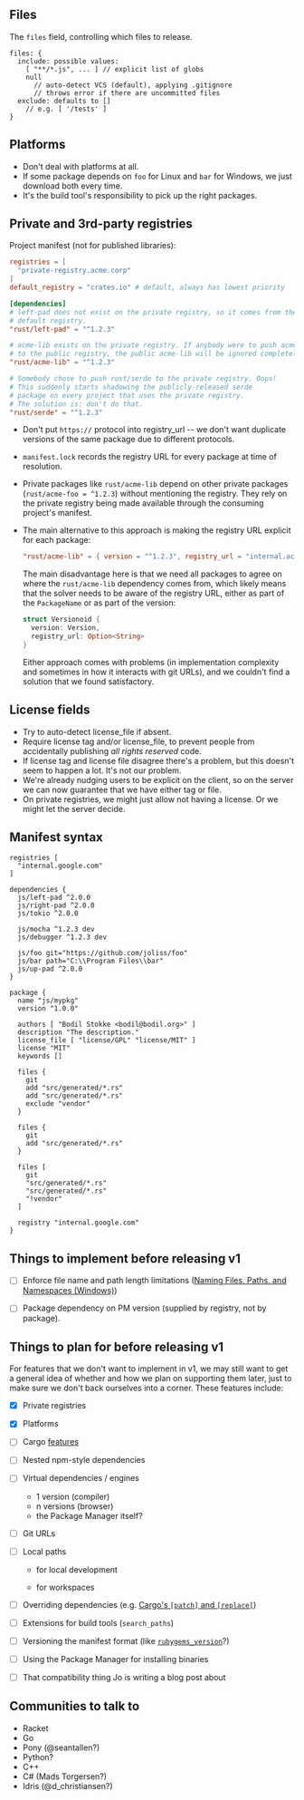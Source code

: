## Files

The `files` field, controlling which files to release.

```
files: {
  include: possible values:
    [ "**/*.js", ... ] // explicit list of globs
    null
      // auto-detect VCS (default), applying .gitignore
      // throws error if there are uncommitted files
  exclude: defaults to []
    // e.g. [ '/tests' ]
}
```


## Platforms

* Don't deal with platforms at all.
* If some package depends on `foo` for Linux and `bar` for Windows, we just
  download both every time.
* It's the build tool's responsibility to pick up the right packages.


## Private and 3rd-party registries

Project manifest (not for published libraries):

```toml
registries = [
  "private-registry.acme.corp"
]
default_registry = "crates.io" # default, always has lowest priority

[dependencies]
# left-pad does not exist on the private registry, so it comes from the
# default registry.
"rust/left-pad" = "^1.2.3"

# acme-lib exists on the private registry. If anybody were to push acme-lib
# to the public registry, the public acme-lib will be ignored completely.
"rust/acme-lib" = "^1.2.3"

# Somebody chose to push rust/serde to the private registry. Oops!
# This suddenly starts shadowing the publicly-released serde
# package on every project that uses the private registry.
# The solution is: don't do that.
"rust/serde" = "^1.2.3"
```

* Don't put `https://` protocol into registry_url -- we don't want duplicate
  versions of the same package due to different protocols.

* `manifest.lock` records the registry URL for every package at time of
  resolution.

* Private packages like `rust/acme-lib` depend on other private packages (`rust/acme-foo = ^1.2.3`) without mentioning the registry. They rely on the private registry being made available through the consuming project's manifest.

* The main alternative to this approach is making the registry URL explicit for
  each package:

    ```toml
    "rust/acme-lib" = { version = "^1.2.3", registry_url = "internal.acme.corp" }
    ```

  The main disadvantage here is that we need all packages to agree on where the
  `rust/acme-lib` dependency comes from, which likely means that the solver
  needs to be aware of the registry URL, either as part of the `PackageName` or
  as part of the version:

    ```rust
    struct Versionoid {
      version: Version,
      registry_url: Option<String>
    }
    ```

  Either approach comes with problems (in implementation complexity and
  sometimes in how it interacts with git URLs), and we couldn't find a solution
  that we found satisfactory.


## License fields

* Try to auto-detect license_file if absent.
* Require license tag and/or license_file, to prevent people from accidentally
  publishing *all rights reserved* code.
* If license tag and license file disagree there's a problem, but this doesn't
  seem to happen a lot. It's not our problem.
* We're already nudging users to be explicit on the client, so on the server we
  can now guarantee that we have either tag or file.
* On private registries, we might just allow not having a license. Or we might
  let the server decide.


## Manifest syntax

```
registries [
  "internal.google.com"
]

dependencies {
  js/left-pad ^2.0.0
  js/right-pad ^2.0.0
  js/tokio ^2.0.0

  js/mocha ^1.2.3 dev
  js/debugger ^1.2.3 dev

  js/foo git="https://github.com/joliss/foo"
  js/bar path="C:\\Program Files\\bar"
  js/up-pad ^2.0.0
}

package {
  name "js/mypkg"
  version "1.0.0"

  authors [ "Bodil Stokke <bodil@bodil.org>" ]
  description "The description."
  license_file [ "license/GPL" "license/MIT" ]
  license "MIT"
  keywords []

  files {
    git
    add "src/generated/*.rs"
    add "src/generated/*.rs"
    exclude "vendor"
  }

  files {
    git
    add "src/generated/*.rs"
  }

  files [
    git
    "src/generated/*.rs"
    "src/generated/*.rs"
    "!vendor"
  ]

  registry "internal.google.com"
}
```

## Things to implement before releasing v1

* [ ] Enforce file name and path length limitations ([Naming Files, Paths, and Namespaces (Windows)](https://msdn.microsoft.com/en-us/library/windows/desktop/aa365247(v=vs.85).aspx))

* [ ] Package dependency on PM version (supplied by registry, not by package).


## Things to plan for before releasing v1

For features that we don't want to implement in v1, we may still want to get a
general idea of whether and how we plan on supporting them later, just to make
sure we don't back ourselves into a corner. These features include:

* [x] Private registries

* [x] Platforms

* [ ] Cargo [features](http://doc.crates.io/manifest.html#the-features-section)

* [ ] Nested npm-style dependencies

* [ ] Virtual dependencies / engines

    * 1 version (compiler)
    * n versions (browser)
    * the Package Manager itself?

* [ ] Git URLs

* [ ] Local paths

    * for local development

    * for workspaces

* [ ] Overriding dependencies (e.g. [Cargo's `[patch]` and `[replace]`](http://doc.crates.io/specifying-dependencies.html#overriding-dependencies))

* [ ] Extensions for build tools (`search_paths`)

* [ ] Versioning the manifest format (like [`rubygems_version`](http://guides.rubygems.org/specification-reference/#rubygems_version)?)

* [ ] Using the Package Manager for installing binaries

* [ ] That compatibility thing Jo is writing a blog post about


## Communities to talk to

* Racket
* Go
* Pony (@seantallen?)
* Python?
* C++
* C# (Mads Torgersen?)
* Idris (@d_christiansen?)
